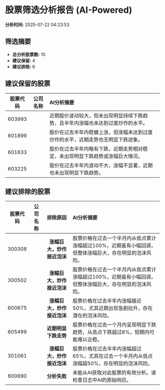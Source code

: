 # 股票筛选分析报告 (AI-Powered)

**分析时间:** 2025-07-22 04:23:53

## 筛选摘要

- **总分析股票数:** 10
- **建议保留:** 4
- **建议排除:** 6

## 建议保留的股票

| 股票代码 | 公司名称 | AI分析摘要 |
|:---:|:---:|:---|
| 603993 |  | 近期股价波动较大，但未出现明显持续下跌趋势，且半年内涨幅也未达到过度炒作的水平。 |
| 601899 |  | 股价在过去半年内稳健上涨，但涨幅未达到过度炒作的水平，近期走势也无明显下跌迹象。 |
| 601633 |  | 股价在过去半年内略有下跌，近期走势相对稳定，未出现明显下跌趋势或涨幅巨大情况。 |
| 603225 |  | 股价在过去半年内波动不大，涨幅不显著，近期也未出现明显下跌趋势。 |

## 建议排除的股票

| 股票代码 | 公司名称 | 排除原因 | AI分析摘要 |
|:---:|:---:|:---:|:---|
| 300308 |  | **涨幅巨大，炒作接近泡沫** | 股票价格在过去一个半月内从低点累计涨幅超过100%，近期虽有小幅回调，但整体涨幅巨大，存在明显的泡沫风险。 |
| 300502 |  | **涨幅巨大，炒作接近泡沫** | 股票价格在过去一个半月内从低点累计涨幅超过100%，近期虽有小幅回调，但整体涨幅巨大，存在明显的泡沫风险。 |
| 600875 |  | **涨幅巨大，炒作接近泡沫** | 股票价格在过去半年内涨幅接近50%，尤其近期出现急剧拉升，存在潜在的泡沫风险。 |
| 605499 |  | **近期明显下跌走势** | 股票价格在过去一个月内呈现明显下跌趋势，从高点下跌超过8%，短期内可能难以企稳。 |
| 301061 |  | **涨幅巨大，炒作接近泡沫** | 股票价格在过去半年内涨幅超过65%，尤其在过去一个半月内从低点涨幅超50%，存在明显的泡沫风险。 |
| 600690 |  | **分析失败** | 未能从AI获取对此股票的有效分析。请检查日志中AI的原始响应。 |
